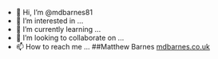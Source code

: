 - 👋 Hi, I’m @mdbarnes81
- 👀 I’m interested in ...
- 🌱 I’m currently learning ...
- 💞️ I’m looking to collaborate on ...
- 📫 How to reach me ...
##Matthew Barnes
[mdbarnes.co.uk](http://mdbarnes.co.uk)

<!---
mdbarnes81/mdbarnes81 is a ✨ special ✨ repository because its `README.md` (this file) appears on your GitHub profile.
You can click the Preview link to take a look at your changes.
--->
